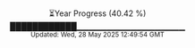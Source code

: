 <p align="center">
⏳Year Progress (40.42 %) <br>
████████████▁▁▁▁▁▁▁▁▁▁▁▁▁▁▁▁▁▁ <br>
<sub>Updated: Wed, 28 May 2025 12:49:54 GMT</sub>
</p>


